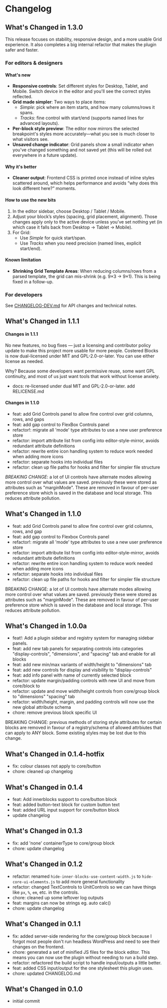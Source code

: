 # Changelog

## What's Changed in 1.3.0

This release focuses on stability, responsive design, and a more usable Grid experience. It also completes a big internal refactor that makes the plugin safer and faster.

### For editors & designers

#### What's new
- **Responsive controls**: Set different styles for Desktop, Tablet, and Mobile. Switch device in the editor and you'll see the correct styles reflected.
- **Grid made simpler**: Two ways to place items:
  - *Simple*: pick where an item starts, and how many columns/rows it spans.
  - *Tracks*: fine control with start/end (supports named lines for advanced layouts).
- **Per-block style preview**: The editor now mirrors the selected breakpoint's styles more accurately—what you see is much closer to what visitors see.
- **Unsaved change indicator**: Grid panels show a small indicator when you've changed something and not saved yet (this will be rolled out everywhere in a future update).

#### Why it's better
- **Cleaner output**: Frontend CSS is printed once instead of inline styles scattered around, which helps performance and avoids “why does this look different here?” moments.

#### How to use the new bits
1) In the editor sidebar, choose Desktop / Tablet / Mobile.
2) Adjust your block’s styles (spacing, grid placement, alignment).
Those changes apply only to the active device unless you’ve set nothing yet (in which case it falls back from Desktop → Tablet → Mobile).
3) For Grid:
   - Use *Simple* for quick start/span.
   - Use *Tracks* when you need precision (named lines, explicit start/end).

#### Known limitation
- **Shrinking Grid Template Areas**: When reducing columns/rows from a parsed template, the grid can mis-shrink (e.g. 9×3 -> 9×1). This is being fixed in a follow-up.

### For developers

See [CHANGELOG-DEV.md](CHANGELOG-DEV.md) for API changes and technical notes.

## What's Changed in 1.1.1

#### Changes in 1.1.1

No new features, no bug fixes — just a licensing and contributor policy update to make this project more usable for more people. Costered Blocks is now dual-licensed under MIT and GPL-2.0-or-later. You can use either license as needed.

Why? Because some developers want permissive reuse, some want GPL continuity, and most of us just want tools that work without license anxiety.

- docs: re-licensed under dual MIT and GPL-2.0-or-later. add RELICENSE.md

#### Changes in 1.1.0

- feat: add Grid Controls panel to allow fine control over grid columns, rows, and gaps
- feat: add gap control to FlexBox Controls panel
- refactor!: migrate all 'mode' type attributes to use a new user preference store
- refactor: import attribute list from config into editor-style-mirror, avoids redundant attribute definitions
- refactor: rewrite entire icon handling system to reduce work needed when adding more icons
- refactor: separate hooks into individual files
- refactor: clean up file paths for hooks and filter for simpler file structure

*BREAKING CHANGE*: a lot of UI controls have alternate modes allowing more control over what
values are saved. previously these were stored as attributes such as "marginMode". These
are removed in favour of per-user preference store which is saved in the database and local
storage. This reduces attribute pollution.


## What's Changed in 1.1.0
- feat: add Grid Controls panel to allow fine control over grid columns, rows, and gap
- feat: add gap control to Flexbox Controls panel
- refactor!: migrate all 'mode' type attributes to use a new user preference store
- refactor: import attribute list from config into editor-style-mirror, avoids redundant
attribute definitions
- refactor: rewrite entire icon handling system to reduce work needed when adding more icons
- refactor: separate hooks into individual files
- refactor: clean up file paths for hooks and filter for simpler file structure

BREAKING CHANGE: a lot of UI controls have alternate modes allowing more control over what
values are saved. previously these were stored as attributes such as "marginMode". These
are removed in favour of per-user preference store which is saved in the database and local
storage. This reduces attribute pollution.

## What's Changed in 1.0.0a
- feat!: Add a plugin sidebar and registry system for managing sidebar panels.
- feat: add new tab panels for separating controls into categories "display-controls",
"dimensions", and "spacing"
tab and enable for all blocks
- feat: add new min/max variants of width/height to "dimensions" tab
- feat: add new controls for display and visibility to "display-controls"
- feat: add info panel with name of currently selected block
- refactor: update margin/padding controls with new UI and move from core/block to 
- refactor: update and move width/height controls from core/group block to "dimensions" 
"spacing" tab
- refactor: width/height, margin, and padding controls will now use the new global
attribute schema
- chore: remove previous block specific UI

BREAKING CHANGE: previous methods of storing style attributes for certain blocks
are removed in favour of a registry/schema of allowed attrbiutes that can apply
to ANY block. Some existing styles may be lost due to this change.

## What's Changed in 0.1.4-hotfix
- fix: colour classes not apply to core/button
- chore: cleaned up changelog

## What's Changed in 0.1.4
- feat: Add innerblocks support to core/button block
- feat: added button-text block for custom button text
- feat: added URL input support for core/button block
- update changelog

## What's Changed in 0.1.3
- fix: add 'none' containerType to core/group block
- chore: update changelog
  
## What's Changed in 0.1.2
- refactor: renamed `hide-inner-blocks-use-content-width.js` to
`hide-core-ui-elements.js` to add more general functionality
- refactor: changed TextControls to UnitControls so we can have things
like `px`, `%`, `em`, etc. in the controls.
- chore: cleaned up some leftover log outputs
- feat: margins can now be strings eg. auto calc()
- chore: update changelog
  
## What's Changed in 0.1.1
- fix: added server-side rendering for the core/group block because I forgot
most people don't run headless WordPress and need to see their changes
on the frontend.
- chore: generated a set of minified JS files for the block editor. This means
you can now use the plugin without needing to run a build step.
- refactor: refactored the build script to handle input/outputs a little better.
- feat: added CSS input/output for the one stylesheet this plugin uses.
- chore: updated CHANGELOG.md


## What's Changed in 0.1.0
- initial commit
  
<!-- generated by custom git log script -->